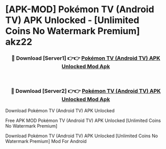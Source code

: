 # [APK-MOD] Pokémon TV (Android TV) APK Unlocked - [Unlimited Coins No Watermark Premium] akz22



<div align="center">
<h3>🔴 Download [Server1] 👉👉 <a href="https://momento.my/?title=Pokémon_TV_(Android_TV)_APK_Unlocked">Pokémon TV (Android TV) APK Unlocked Mod Apk</a></h3><br>

<h3>🔴 Download [Server2] 👉👉 <a href="https://momento.my/?title=Pokémon_TV_(Android_TV)_APK_Unlocked">Pokémon TV (Android TV) APK Unlocked Mod Apk</a></h3>
</div>



Download Pokémon TV (Android TV) APK Unlocked 

Free APK MOD Pokémon TV (Android TV) APK Unlocked [Unlimited Coins No Watermark Premium]

Download Pokémon TV (Android TV) APK Unlocked [Unlimited Coins No Watermark Premium] Mod For Android
